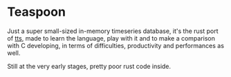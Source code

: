 Teaspoon
========

Just a super small-sized in-memory timeseries database, it's the rust port of
[tts](https://github.com/codepr/tts.git), made to learn the language, play with
it and to make a comparison with C developing, in terms of difficulties,
productivity and performances as well.

Still at the very early stages, pretty poor rust code inside.
